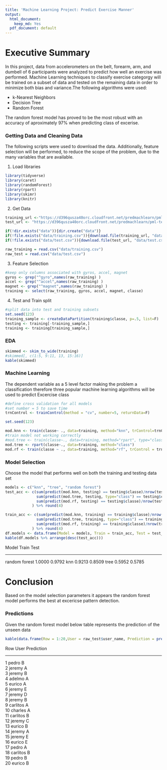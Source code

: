 ```yaml
---
title: 'Machine Learning Project: Predict Exercise Manner'
output:
  html_document:
    keep_md: Yes
  pdf_document: default
---
```




# Executive Summary
In this project, data from accelerometers on the belt, forearm, arm, and dumbell of 6 participants were analyzed to predict how well an exercise was performed. Machine Learning techniques to classify exercise categorgy will be trained on a subset of data and tested on the remaining data in order to minimize both bias and variance.The following algorithms were used:  

  * k-Nearest Neighbors  
  * Decision Tree  
  * Random Forest  

The random forest model has proved to be the most robust with an accuracy of aproximately 97% when predicting class of excerise.

### Getting Data and Cleaning Data
The following scripts were used to download the data. Additionally, feature selection will be performed, to reduce the scope of the problem, due to the many variables that are available.  

1. Load libraries

```r
library(tidyverse)
library(caret)
library(randomForest)
library(rpart)
library(skimr)
library(knitr)
```
2. Get Data

```r
training_url <-"https://d396qusza40orc.cloudfront.net/predmachlearn/pml-training.csv"
test_url <- "https://d396qusza40orc.cloudfront.net/predmachlearn/pml-testing.csv"

if(!dir.exists("data")){dir.create("data")}
if(!file.exists("data/training.csv")){download.file(training_url, "data/training.csv")}
if(!file.exists("data/test.csv")){download.file(test_url, "data/test.csv")}

raw_training = read.csv("data/training.csv")
raw_test = read.csv("data/test.csv")
```
3. Feature Selection

```r
#keep only columns associated with gyros, accel, magnet
gyros <- grep("^gyro",names(raw_training) )
accel <- grep("^accel",names(raw_training) )
magnet <- grep("^magnet",names(raw_training) )
training <- select(raw_training, gyros, accel, magnet, classe)
```
4. Test and Train split

```r
#split data into test and training subsets
set.seed(123)
training_sample <- createDataPartition(training$classe, p=.5, list=F)
testing <- training[-training_sample,]
training <- training[training_sample,]
```

### EDA

```r
skimmed <- skim_to_wide(training)
#skimmed[, c(1:5, 9:11, 13, 15:16)]
kable(skimmed)
```

### Machine Learning
The dependent variable as a 5 level factor making the problem a classification therefore three popular machine learning algorithms will be used to predict Excercise class

```r
#define cross validation for all models 
#set number = 5 to save time
trnControl <- trainControl(method = "cv", number=5, returnData=F) 

set.seed(123)

mod.knn <- train(classe~ ., data=training, method="knn", trControl=trnControl )
#train model not working correctly
#mod.tree <- train(classe~., data=training, method="rpart", type="class")
mod.tree <- rpart(classe~., data=training, method="class")
mod.rf <- train(classe ~ ., data=training, method="rf", trControl = trnControl, ntree=100, importance=F)
```

### Model Selection
Choose the model that performs well on both the training and testing data set

```r
models <- c("knn", "tree", "random forest")
test_acc <- c(sum(predict(mod.knn, testing) == testing$classe)/nrow(testing),
              sum(predict(mod.tree, testing, type="class") == testing$classe)/nrow(testing),
              sum(predict(mod.rf, testing) == testing$classe)/nrow(testing)
            ) %>% round(4)

train_acc <- c(sum(predict(mod.knn, training) == training$classe)/nrow(training),
              sum(predict(mod.tree, training, type="class") == training$classe)/nrow(training),
              sum(predict(mod.rf, training) == training$classe)/nrow(training)
            ) %>% round(4)
df.models <- data.frame(Model = models, Train = train_acc, Test = test_acc)
kable(df.models %>% arrange(desc(test_acc)))
```



Model             Train     Test
--------------  -------  -------
random forest    1.0000   0.9792
knn              0.9213   0.8509
tree             0.5952   0.5785

# Conclusion
Based on the model selection parameters it appears the random forest model performs the best at excericse pattern detection.

### Predictions
Given the random forest model below table represents the prediction of the unseen data

```r
kable(data.frame(Row = 1:20,User = raw_test$user_name, Prediction = predict(mod.rf, raw_test)))
```



 Row  User       Prediction 
----  ---------  -----------
   1  pedro      B          
   2  jeremy     A          
   3  jeremy     B          
   4  adelmo     A          
   5  eurico     A          
   6  jeremy     E          
   7  jeremy     D          
   8  jeremy     B          
   9  carlitos   A          
  10  charles    A          
  11  carlitos   B          
  12  jeremy     C          
  13  eurico     B          
  14  jeremy     A          
  15  jeremy     E          
  16  eurico     E          
  17  pedro      A          
  18  carlitos   B          
  19  pedro      B          
  20  eurico     B          
